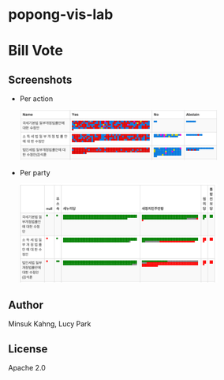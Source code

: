 popong-vis-lab
==============

# Bill Vote

## Screenshots

- Per action

    <img src="bill_vote/static/images/per_action.png" width="400px">

- Per party

    <img src="bill_vote/static/images/per_party.png" width="400px">

## Author

Minsuk Kahng, Lucy Park

## License

Apache 2.0

